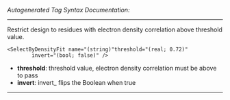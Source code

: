 _Autogenerated Tag Syntax Documentation:_

---
Restrict design to residues with electron density correlation above threshold value.

```
<SelectByDensityFit name="(string)"threshold="(real; 0.72)"
        invert="(bool; false)" />
```

-   **threshold**: threshold value, electron density correlation must be above to pass
-   **invert**: invert_ flips the Boolean when true

---
